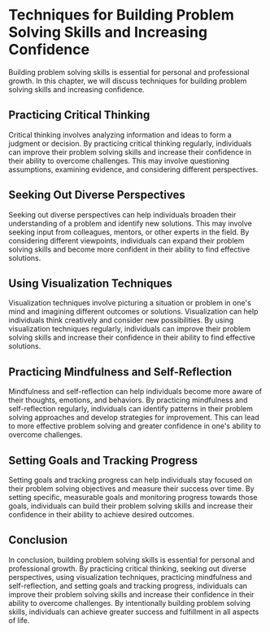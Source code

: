 Techniques for Building Problem Solving Skills and Increasing Confidence
====================================================================================================================

Building problem solving skills is essential for personal and professional growth. In this chapter, we will discuss techniques for building problem solving skills and increasing confidence.

Practicing Critical Thinking
----------------------------

Critical thinking involves analyzing information and ideas to form a judgment or decision. By practicing critical thinking regularly, individuals can improve their problem solving skills and increase their confidence in their ability to overcome challenges. This may involve questioning assumptions, examining evidence, and considering different perspectives.

Seeking Out Diverse Perspectives
--------------------------------

Seeking out diverse perspectives can help individuals broaden their understanding of a problem and identify new solutions. This may involve seeking input from colleagues, mentors, or other experts in the field. By considering different viewpoints, individuals can expand their problem solving skills and become more confident in their ability to find effective solutions.

Using Visualization Techniques
------------------------------

Visualization techniques involve picturing a situation or problem in one's mind and imagining different outcomes or solutions. Visualization can help individuals think creatively and consider new possibilities. By using visualization techniques regularly, individuals can improve their problem solving skills and increase their confidence in their ability to find effective solutions.

Practicing Mindfulness and Self-Reflection
------------------------------------------

Mindfulness and self-reflection can help individuals become more aware of their thoughts, emotions, and behaviors. By practicing mindfulness and self-reflection regularly, individuals can identify patterns in their problem solving approaches and develop strategies for improvement. This can lead to more effective problem solving and greater confidence in one's ability to overcome challenges.

Setting Goals and Tracking Progress
-----------------------------------

Setting goals and tracking progress can help individuals stay focused on their problem solving objectives and measure their success over time. By setting specific, measurable goals and monitoring progress towards those goals, individuals can build their problem solving skills and increase their confidence in their ability to achieve desired outcomes.

Conclusion
----------

In conclusion, building problem solving skills is essential for personal and professional growth. By practicing critical thinking, seeking out diverse perspectives, using visualization techniques, practicing mindfulness and self-reflection, and setting goals and tracking progress, individuals can improve their problem solving skills and increase their confidence in their ability to overcome challenges. By intentionally building problem solving skills, individuals can achieve greater success and fulfillment in all aspects of life.
